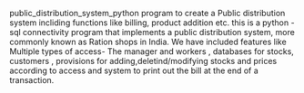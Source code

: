 public_distribution_system_python
program to create a Public distribution system incliding functions like billing, product addition etc.
this is a python - sql connectivity program that implements a public distribution system, more commonly known as Ration shops in India.
We have included features like Multiple types of access- The manager and workers , databases for stocks, customers , provisions for adding,deletind/modifying stocks and prices according to access and system to print out the bill at the end of a transaction.
